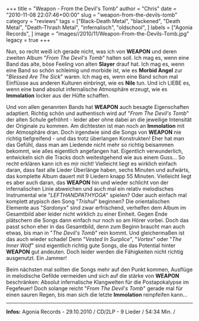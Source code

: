 +++
title = "Weapon - From the Devil's Tomb"
author = "Chris"
date = "2010-11-08 22:07:46+00:00"
slug = "weapon-from-the-devils-tomb"
category = "reviews"
tags = ["Black-Death Metal", "blackened", "Death Metal", "Death-Thrash Metal", "infernalisch", "oldschool", ]
labels = ["Agonia Records", ]
image = "images//2010/11/Weapon-From-the-Devils-Tomb.jpg"
legacy = true
+++

Nun, so recht weiß ich gerade nicht, was ich von **WEAPON** und deren zweiten Album "_From The Devil's Tomb_" halten soll. Ich mag es, wenn eine Band das alte, böse Feeling von alten **Slayer** drauf hat. Ich mag es, wenn eine Band so schön schleimig und morbide ist, wie es **Morbid Angel** zur "_Blessed Are The Sick_" waren. Ich mag es, wenn eine Band schon mal Einflüsse aus anderen Kulturen einbringt, wie es **Nile** tun. Und ich LIEBE es, wenn eine band absolut infernalische Atmosphäre erzeugt, wie es **Immolation** locker aus der Hüfte schaffen.

Und von allen genannten Bands hat **WEAPON** auch besagte Eigenschaften adaptiert. Richtig schön und authentisch wird auf "_From The Devil's Tomb_" der alten Schule gefröhnt - leider aber ohne dabei an die jeweilige Intensität der Originale zu kommen. Am dichtesten ist man noch an **Immolation** mit der Atmosphäre dran. Doch irgendwie sind die Songs von **WEAPON** nie richtig tiefgreifend - und das trotz überlangen Konstrukten!
Eher hat man das Gefühl, dass man am Liedende nicht mehr so richtig beisammen bekommt, wie alles eigentlich angefangen hat. Eigentlich verwunderlich, entwickeln sich die Tracks doch weitestgehend wie aus einem Guss... So recht erklären kann ich es mir nicht!
Vielleicht liegt es wirklich einfach daran, dass fast alle Lieder Überlänge haben, sechs Minuten und aufwärts, das komplette Album dauert mit 9 Liedern knapp 55 Minuten.
Vielleicht liegt es aber auch daran, das **WEAPON** hin und wieder schlicht von der infernalischen Linie abweichen und auch mal ein relativ melodisches Instrumental wie "_LEFTHANDPATHYOGA_" spielen? Oder auch einfach mal komplett atypisch den Song "_Trishul_" beginnen? Die orientalischen Elemente aus "_Sardonyx_" sind zwar erfrischend, verhelfen dem Album im Gesamtbild aber leider nicht wirklich zu einer Einheit. Gegen Ende plätschern die Songs dann einfach nur noch so am Hörer vorbei. Doch das passt schon eher in das Gesamtbild, denn zum Beginn braucht man auch etwas, bis man in "_The Devil's Tomb_" rein kommt. Und gleichermaßen ist das auch wieder schade! Denn "_Vested In Surplice_", "_Vortex_" oder "_The Inner Wolf_" sind eigentlich richtig gute Songs, die das Potential hinter **WEAPON** gut andeuten. Doch leider werden die Fähigkeiten nicht richtig ausgenutzt. Ein Jammer!

Beim nächsten mal sollten die Songs mehr auf den Punkt kommen, Ausflüge in melodische Gefilde vermeiden und sich auf die stärke von **WEAPON** beschränken: Absolut infernalische Klangwelten für die Postapokalypse im Fegefeuer! Doch solange reicht "_From The Devil's Tomb_" gerade mal für einen sauren Regen, bis man sich die letzte **Immolation** reinpfeifen kann...





---
**Infos:**
Agonia Records - 29.10.2010 / 
CD/2LP - 9 Lieder / 54:34 Min. / 
